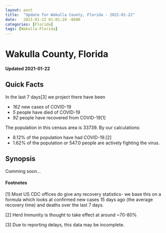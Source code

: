 ```yaml
---
layout: post
title:  "Update for Wakulla County, Florida - 2021-01-22"
date:   2021-01-22 01:01:29 -0600
categories: [Florida]
tags: [Wakulla-Florida]
---
```


# Wakulla County, Florida
#### Updated 2021-01-22

## Quick Facts

In the last 7 days[3] we project there have been
- *162* new cases of COVID-19
- *5* people have died of COVID-19
- *92* people have recovered from COVID-19[1]

The population in this census area is 33739. By our calculations:
- 8.12% of the population have had COVID-19.[2]
- 1.62% of the population or 547.0 people are actively fighting the virus.

## Synopsis

Comming soon...


#### Footnotes

[1] Most US CDC offices do give any recovery statistics- we base this on a formula which looks at confirmed new cases
15 days ago (the average recovery time) and deaths over the last 7 days.

[2] Herd Immunity is thought to take effect at around ~70-80%

[3] Due to reporting delays, this data may be incomplete.
 
    